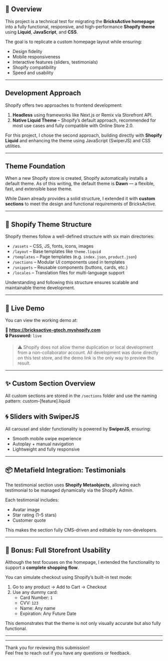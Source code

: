 

## 🧩 Overview

This project is a technical test for migrating the **BricksActive homepage** into a fully functional, responsive, and high-performance **Shopify theme** using **Liquid**, **JavaScript**, and **CSS**.

The goal is to replicate a custom homepage layout while ensuring:
- Design fidelity
- Mobile responsiveness
- Interactive features (sliders, testimonials)
- Shopify compatibility
- Speed and usability

---

##  Development Approach

Shopify offers two approaches to frontend development:

1. **Headless** using frameworks like Next.js or Remix via Storefront API.
2. **Native Liquid Theme** – Shopify’s default approach, recommended for most use cases and fully compatible with Online Store 2.0.

For this project, I chose the second approach, building directly with **Shopify Liquid** and enhancing the theme using JavaScript (SwiperJS) and CSS utilities.

---

##  Theme Foundation

When a new Shopify store is created, Shopify automatically installs a default theme. As of this writing, the default theme is **Dawn** — a flexible, fast, and extensible base theme.

While Dawn already provides a solid structure, I extended it with **custom sections** to meet the design and functional requirements of BricksActive.

---

## 📁 Shopify Theme Structure

Shopify themes follow a well-defined structure with six main directories:

- `/assets` – CSS, JS, fonts, icons, images
- `/layout` – Base templates like `theme.liquid`
- `/templates` – Page templates (e.g. `index.json`, `product.json`)
- `/sections` – Modular UI components used in templates
- `/snippets` – Reusable components (buttons, cards, etc.)
- `/locales` – Translation files for multi-language support

Understanding and following this structure ensures scalable and maintainable theme development.

---

## 🚀 Live Demo

You can view the working demo at:

**🔗 https://bricksactive-gtech.myshopify.com**  
**🔒 Password:** `live`

> ⚠️ Shopify does not allow theme duplication or local development from a non-collaborator account. All development was done directly on this test store, and the demo link is the only way to preview the result.

---

## ✨ Custom Section Overview

All custom sections are stored in the `/sections` folder and use the naming pattern:
custom-[feature].liquid





## 🌀 Sliders with SwiperJS

All carousel and slider functionality is powered by **SwiperJS**, ensuring:
- Smooth mobile swipe experience
- Autoplay + manual navigation
- Lightweight and fully responsive

---

## 📦 Metafield Integration: Testimonials

The testimonial section uses **Shopify Metaobjects**, allowing each testimonial to be managed dynamically via the Shopify Admin.

Each testimonial includes:
- Avatar image
- Star rating (1–5 stars)
- Customer quote

This makes the section fully CMS-driven and editable by non-developers.

---

## 🛒 Bonus: Full Storefront Usability

Although the test focuses on the homepage, I extended the functionality to support a **complete shopping flow**.

You can simulate checkout using Shopify’s built-in test mode:

1. Go to any product → Add to Cart → Checkout  
2. Use any dummy card:
   - Card Number: `1`
   - CVV: `123`
   - Name: Any name
   - Expiration: Any Future Date

This demonstrates that the theme is not only visually accurate but also fully functional.

---



---

Thank you for reviewing this submission!  
Feel free to reach out if you have any questions or feedback.
